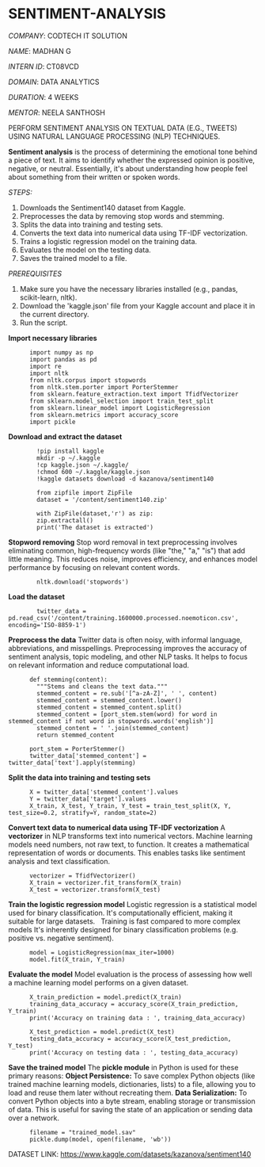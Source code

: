 # SENTIMENT-ANALYSIS

*COMPANY*: CODTECH IT SOLUTION

*NAME*: MADHAN G

*INTERN ID*: CT08VCD

*DOMAIN*: DATA ANALYTICS

*DURATION*: 4 WEEKS

*MENTOR*: NEELA SANTHOSH

PERFORM SENTIMENT ANALYSIS ON TEXTUAL DATA (E.G., TWEETS) USING NATURAL LANGUAGE PROCESSING (NLP) TECHNIQUES.

**Sentiment analysis** is the process of determining the emotional tone behind a piece of text. It aims to identify whether the expressed opinion is positive, negative, or neutral. Essentially, it's about understanding how people feel about something from their written or spoken words.

*STEPS:*
1. Downloads the Sentiment140 dataset from Kaggle.
2. Preprocesses the data by removing stop words and stemming.
3. Splits the data into training and testing sets.
4. Converts the text data into numerical data using TF-IDF vectorization.
5. Trains a logistic regression model on the training data.
6. Evaluates the model on the testing data.
7. Saves the trained model to a file.

*PREREQUISITES*
1. Make sure you have the necessary libraries installed (e.g., pandas, scikit-learn, nltk).
2. Download the 'kaggle.json' file from your Kaggle account and place it in the current directory.
3. Run the script.

 **Import necessary libraries**
 
          import numpy as np
          import pandas as pd
          import re
          import nltk
          from nltk.corpus import stopwords
          from nltk.stem.porter import PorterStemmer
          from sklearn.feature_extraction.text import TfidfVectorizer
          from sklearn.model_selection import train_test_split
          from sklearn.linear_model import LogisticRegression
          from sklearn.metrics import accuracy_score
          import pickle

**Download and extract the dataset**

            !pip install kaggle
            mkdir -p ~/.kaggle
            !cp kaggle.json ~/.kaggle/
            !chmod 600 ~/.kaggle/kaggle.json
            !kaggle datasets download -d kazanova/sentiment140
            
            from zipfile import ZipFile
            dataset = '/content/sentiment140.zip'
            
            with ZipFile(dataset,'r') as zip:
            zip.extractall()
            print('The dataset is extracted')

**Stopword removing**
Stop word removal in text preprocessing involves eliminating common, high-frequency words (like "the," "a," "is") that add little meaning. This reduces noise, improves efficiency, and enhances model performance by focusing on relevant content words.
            
            nltk.download('stopwords')

**Load the dataset**
            
            twitter_data = pd.read_csv('/content/training.1600000.processed.noemoticon.csv', encoding='ISO-8859-1')

**Preprocess the data**
Twitter data is often noisy, with informal language, abbreviations, and misspellings.
Preprocessing improves the accuracy of sentiment analysis, topic modeling, and other NLP tasks.
It helps to focus on relevant information and reduce computational load.

          def stemming(content):
            """Stems and cleans the text data."""
            stemmed_content = re.sub('[^a-zA-Z]', ' ', content)
            stemmed_content = stemmed_content.lower()
            stemmed_content = stemmed_content.split()
            stemmed_content = [port_stem.stem(word) for word in stemmed_content if not word in stopwords.words('english')]
            stemmed_content = ' '.join(stemmed_content)
            return stemmed_content
            
          port_stem = PorterStemmer()
          twitter_data['stemmed_content'] = twitter_data['text'].apply(stemming)

**Split the data into training and testing sets**
          
          X = twitter_data['stemmed_content'].values
          Y = twitter_data['target'].values
          X_train, X_test, Y_train, Y_test = train_test_split(X, Y, test_size=0.2, stratify=Y, random_state=2)

**Convert text data to numerical data using TF-IDF vectorization**
A **vectorizer** in NLP transforms text into numerical vectors. Machine learning models need numbers, not raw text, to function. It creates a mathematical representation of words or documents. This enables tasks like sentiment analysis and text classification.
  
          vectorizer = TfidfVectorizer()
          X_train = vectorizer.fit_transform(X_train)
          X_test = vectorizer.transform(X_test)

**Train the logistic regression model**
Logistic regression is a statistical model used for binary classification.
It's computationally efficient, making it suitable for large datasets.   
Training is fast compared to more complex models
It's inherently designed for binary classification problems (e.g. positive vs. negative sentiment).
          
          model = LogisticRegression(max_iter=1000)
          model.fit(X_train, Y_train)

**Evaluate the model**
Model evaluation is the process of assessing how well a machine learning model performs on a given dataset.

          
          X_train_prediction = model.predict(X_train)
          training_data_accuracy = accuracy_score(X_train_prediction, Y_train)
          print('Accuracy on training data : ', training_data_accuracy)
  
          X_test_prediction = model.predict(X_test)
          testing_data_accuracy = accuracy_score(X_test_prediction, Y_test)
          print('Accuracy on testing data : ', testing_data_accuracy)

**Save the trained model**
The **pickle module** in Python is used for these primary reasons:
**Object Persistence:** To save complex Python objects (like trained machine learning models, dictionaries, lists) to a file, allowing you to load and reuse them later without recreating them.
**Data Serialization:** To convert Python objects into a byte stream, enabling storage or transmission of data. This is useful for saving the state of an application or sending data over a network.
          
          filename = "trained_model.sav"
          pickle.dump(model, open(filename, 'wb'))

DATASET LINK: https://www.kaggle.com/datasets/kazanova/sentiment140

